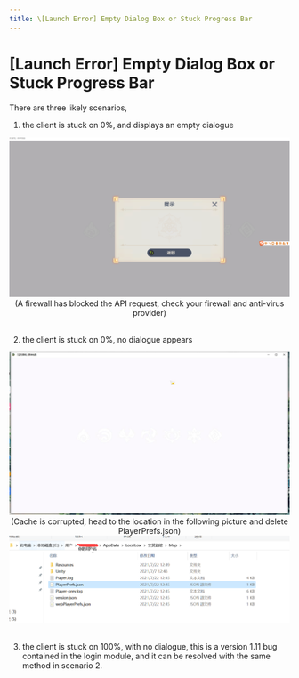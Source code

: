 ```yaml
---
title: \[Launch Error] Empty Dialog Box or Stuck Progress Bar
---
```


# [Launch Error] Empty Dialog Box or Stuck Progress Bar
There are three likely scenarios,

  1. the client is stuck on 0%, and displays an empty dialogue
<div align="center"><img src="image\1.png"><br>(A firewall has blocked the API request, check your firewall and anti-virus provider)</div><br>

  2. the client is stuck on 0%, no dialogue appears
<div align="center"><img src="image\2.jpeg"><br>(Cache is corrupted, head to the location in the following picture and delete PlayerPrefs.json)</div>
<div align="center"><img src="image\3.png"></div><br>
  
  3. the client is stuck on 100%, with no dialogue, this is a version 1.11 bug contained in the login module, and it can be resolved with the same method in scenario 2.